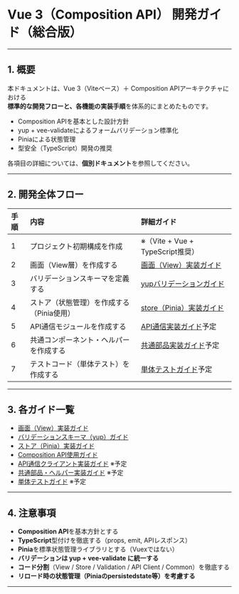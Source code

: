 # Vue 3（Composition API） 開発ガイド（総合版）

---

## 1. 概要

本ドキュメントは、Vue 3（Viteベース）＋ Composition APIアーキテクチャにおける  
**標準的な開発フローと、各機能の実装手順**を体系的にまとめたものです。

- Composition APIを基本とした設計方針
- yup + vee-validateによるフォームバリデーション標準化
- Piniaによる状態管理
- 型安全（TypeScript）開発の推奨

各項目の詳細については、**個別ドキュメント**を参照してください。

---

## 2. 開発全体フロー

| 手順 | 内容                                      | 詳細ガイド                                             |
| :--- | :---------------------------------------- | :----------------------------------------------------- |
| 1    | プロジェクト初期構成を作成                | ※（Vite + Vue + TypeScript推奨）                       |
| 2    | 画面（View層）を作成する                  | [画面（View）実装ガイド](./view.md)                    |
| 3    | バリデーションスキーマを定義する          | [yupバリデーションガイド](./yup.md)                    |
| 4    | ストア（状態管理）を作成する（Pinia使用） | [store（Pinia）実装ガイド](./store.md)                 |
| 5    | API通信モジュールを作成する               | [API通信実装ガイド](./api-client-guide.md)予定         |
| 6    | 共通コンポーネント・ヘルパーを作成する    | [共通部品実装ガイド](./common-components-guide.md)予定 |
| 7    | テストコード（単体テスト）を作成する      | [単体テストガイド](./unit-test-guide.md)予定           |

---

## 3. 各ガイド一覧

- [画面（View）実装ガイド](./view.md)
- [バリデーションスキーマ（yup）ガイド](./yup.md)
- [ストア（Pinia）実装ガイド](./store.md)
- [Composition API使用ガイド](./CompositionAPI.md)
- [API通信クライアント実装ガイド](./api-client-guide.md) ※予定
- [共通部品・ヘルパー実装ガイド](./common-components-guide.md) ※予定
- [単体テストガイド](./unit-test-guide.md) ※予定

---

## 4. 注意事項

- **Composition API**を基本方針とする
- **TypeScript**型付けを徹底する（props, emit, APIレスポンス）
- **Pinia**を標準状態管理ライブラリとする（Vuexではない）
- **バリデーションは yup + vee-validate に統一する**
- **コード分割**（View / Store / Validation / API Client / Common）を徹底する
- **リロード時の状態管理（Piniaのpersistedstate等）を考慮する**

---